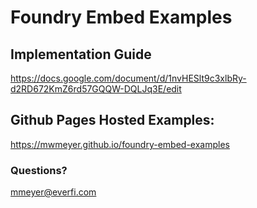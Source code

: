 # Foundry Embed Examples

## Implementation Guide
https://docs.google.com/document/d/1nvHESlt9c3xlbRy-d2RD672KmZ6rd57GQQW-DQLJq3E/edit

## Github Pages Hosted Examples:
https://mwmeyer.github.io/foundry-embed-examples

### Questions?
mmeyer@everfi.com
